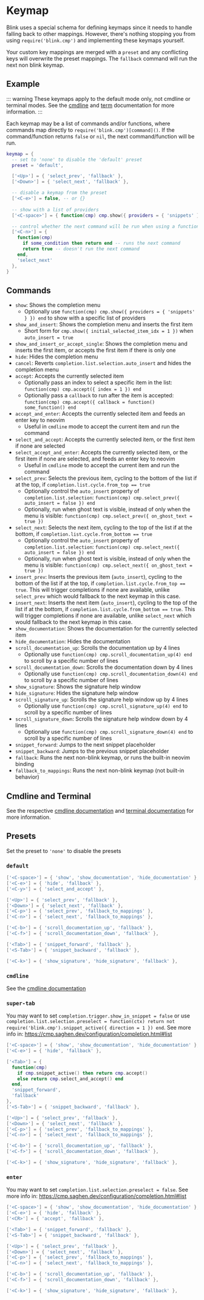 # Keymap

Blink uses a special schema for defining keymaps since it needs to handle falling back to other mappings. However, there's nothing stopping you from using `require('blink.cmp')` and implementing these keymaps yourself.

Your custom key mappings are merged with a `preset` and any conflicting keys will overwrite the preset mappings. The `fallback` command will run the next non blink keymap.

## Example

::: warning
These keymaps apply to the default mode only, not cmdline or terminal modes. See the [cmdline](../modes/cmdline.md) and [term](../modes/term.md) documentation for more information.
:::

Each keymap may be a list of commands and/or functions, where commands map directly to `require('blink.cmp')[command]()`. If the command/function returns `false` or `nil`, the next command/function will be run.

```lua
keymap = {
  -- set to 'none' to disable the 'default' preset
  preset = 'default',

  ['<Up>'] = { 'select_prev', 'fallback' },
  ['<Down>'] = { 'select_next', 'fallback' },

  -- disable a keymap from the preset
  ['<C-e>'] = false, -- or {}
  
  -- show with a list of providers
  ['<C-space>'] = { function(cmp) cmp.show({ providers = { 'snippets' } }) end },

  -- control whether the next command will be run when using a function
  ['<C-n>'] = { 
    function(cmp)
      if some_condition then return end -- runs the next command
      return true -- doesn't run the next command
    end,
    'select_next'
  },
}
```

## Commands

- `show`: Shows the completion menu
  - Optionally use `function(cmp) cmp.show({ providers = { 'snippets' } }) end` to show with a specific list of providers
- `show_and_insert`: Shows the completion menu and inserts the first item
  - Short form for `cmp.show({ initial_selected_item_idx = 1 })` when `auto_insert = true`
- `show_and_insert_or_accept_single`: Shows the completion menu and inserts the first item, or accepts the first item if there is only one
- `hide`: Hides the completion menu
- `cancel`: Reverts `completion.list.selection.auto_insert` and hides the completion menu
- `accept`: Accepts the currently selected item
  - Optionally pass an index to select a specific item in the list: `function(cmp) cmp.accept({ index = 1 }) end`
  - Optionally pass a `callback` to run after the item is accepted: `function(cmp) cmp.accept({ callback = function() some_function() end`
- `accept_and_enter`: Accepts the currently selected item and feeds an enter key to neovim
  - Useful in `cmdline` mode to accept the current item and run the command
- `select_and_accept`: Accepts the currently selected item, or the first item if none are selected
- `select_accept_and_enter`: Accepts the currently selected item, or the first item if none are selected, and feeds an enter key to neovim
  - Useful in `cmdline` mode to accept the current item and run the command
- `select_prev`: Selects the previous item, cycling to the bottom of the list if at the top, if `completion.list.cycle.from_top == true`
  - Optionally control the `auto_insert` property of `completion.list.selection`: `function(cmp) cmp.select_prev({ auto_insert = false }) end`
  - Optionally, run when ghost text is visible, instead of only when the menu is visible: `function(cmp) cmp.select_prev({ on_ghost_text = true })`
- `select_next`: Selects the next item, cycling to the top of the list if at the bottom, if `completion.list.cycle.from_bottom == true`
  - Optionally control the `auto_insert` property of `completion.list.selection`: `function(cmp) cmp.select_next({ auto_insert = false }) end`
  - Optionally, run when ghost text is visible, instead of only when the menu is visible: `function(cmp) cmp.select_next({ on_ghost_text = true })`
- `insert_prev`: Inserts the previous item (`auto_insert`), cycling to the bottom of the list if at the top, if `completion.list.cycle.from_top == true`. This will trigger completions if none are available, unlike `select_prev` which would fallback to the next keymap in this case.
- `insert_next`: Inserts the next item (`auto_insert`), cycling to the top of the list if at the bottom, if `completion.list.cycle.from_bottom == true`. This will trigger completions if none are available, unlike `select_next` which would fallback to the next keymap in this case.
- `show_documentation`: Shows the documentation for the currently selected item
- `hide_documentation`: Hides the documentation
- `scroll_documentation_up`: Scrolls the documentation up by 4 lines
  - Optionally use `function(cmp) cmp.scroll_documentation_up(4) end` to scroll by a specific number of lines
- `scroll_documentation_down`: Scrolls the documentation down by 4 lines
  - Optionally use `function(cmp) cmp.scroll_documentation_down(4) end` to scroll by a specific number of lines
- `show_signature`: Shows the signature help window
- `hide_signature`: Hides the signature help window
- `scroll_signature_up`: Scrolls the signature help window up by 4 lines
  - Optionally use `function(cmp) cmp.scroll_signature_up(4) end` to scroll by a specific number of lines
- `scroll_signature_down`: Scrolls the signature help window down by 4 lines
  - Optionally use `function(cmp) cmp.scroll_signature_down(4) end` to scroll by a specific number of lines
- `snippet_forward`: Jumps to the next snippet placeholder
- `snippet_backward`: Jumps to the previous snippet placeholder
- `fallback`: Runs the next non-blink keymap, or runs the built-in neovim binding
- `fallback_to_mappings`: Runs the next non-blink keymap (not built-in behavior)

## Cmdline and Terminal

See the respective [cmdline documentation](../modes/cmdline.md) and [terminal documentation](../modes/term.md) for more information.

## Presets

Set the preset to `'none'` to disable the presets

### `default`

```lua
['<C-space>'] = { 'show', 'show_documentation', 'hide_documentation' },
['<C-e>'] = { 'hide', 'fallback' },
['<C-y>'] = { 'select_and_accept' },

['<Up>'] = { 'select_prev', 'fallback' },
['<Down>'] = { 'select_next', 'fallback' },
['<C-p>'] = { 'select_prev', 'fallback_to_mappings' },
['<C-n>'] = { 'select_next', 'fallback_to_mappings' },

['<C-b>'] = { 'scroll_documentation_up', 'fallback' },
['<C-f>'] = { 'scroll_documentation_down', 'fallback' },

['<Tab>'] = { 'snippet_forward', 'fallback' },
['<S-Tab>'] = { 'snippet_backward', 'fallback' },

['<C-k>'] = { 'show_signature', 'hide_signature', 'fallback' },
```

### `cmdline`

See the [cmdline documentation](../modes/cmdline.md)

### `super-tab`

You may want to set `completion.trigger.show_in_snippet = false` or use `completion.list.selection.preselect = function(ctx) return not require('blink.cmp').snippet_active({ direction = 1 }) end`. See more info in: https://cmp.saghen.dev/configuration/completion.html#list

```lua
['<C-space>'] = { 'show', 'show_documentation', 'hide_documentation' },
['<C-e>'] = { 'hide', 'fallback' },

['<Tab>'] = {
  function(cmp)
    if cmp.snippet_active() then return cmp.accept()
    else return cmp.select_and_accept() end
  end,
  'snippet_forward',
  'fallback'
},
['<S-Tab>'] = { 'snippet_backward', 'fallback' },

['<Up>'] = { 'select_prev', 'fallback' },
['<Down>'] = { 'select_next', 'fallback' },
['<C-p>'] = { 'select_prev', 'fallback_to_mappings' },
['<C-n>'] = { 'select_next', 'fallback_to_mappings' },

['<C-b>'] = { 'scroll_documentation_up', 'fallback' },
['<C-f>'] = { 'scroll_documentation_down', 'fallback' },

['<C-k>'] = { 'show_signature', 'hide_signature', 'fallback' },
```

### `enter`

You may want to set `completion.list.selection.preselect = false`. See more info in: https://cmp.saghen.dev/configuration/completion.html#list

```lua
['<C-space>'] = { 'show', 'show_documentation', 'hide_documentation' },
['<C-e>'] = { 'hide', 'fallback' },
['<CR>'] = { 'accept', 'fallback' },

['<Tab>'] = { 'snippet_forward', 'fallback' },
['<S-Tab>'] = { 'snippet_backward', 'fallback' },

['<Up>'] = { 'select_prev', 'fallback' },
['<Down>'] = { 'select_next', 'fallback' },
['<C-p>'] = { 'select_prev', 'fallback_to_mappings' },
['<C-n>'] = { 'select_next', 'fallback_to_mappings' },

['<C-b>'] = { 'scroll_documentation_up', 'fallback' },
['<C-f>'] = { 'scroll_documentation_down', 'fallback' },

['<C-k>'] = { 'show_signature', 'hide_signature', 'fallback' },
```
